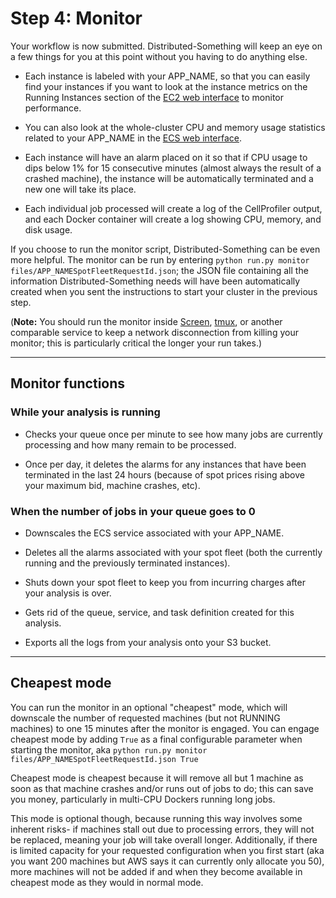 # Step 4: Monitor

Your workflow is now submitted.
Distributed-Something will keep an eye on a few things for you at this point without you having to do anything else.

* Each instance is labeled with your APP_NAME, so that you can easily find your instances if you want to look at the instance metrics on the Running Instances section of the [EC2 web interface](https://console.aws.amazon.com/ec2/v2/home) to monitor performance.

* You can also look at the whole-cluster CPU and memory usage statistics related to your APP_NAME in the [ECS web interface](https://console.aws.amazon.com/ecs/home).

* Each instance will have an alarm placed on it so that if CPU usage to dips below 1% for 15 consecutive minutes (almost always the result of a crashed machine), the instance will be automatically terminated and a new one will take its place.

* Each individual job processed will create a log of the CellProfiler output, and each Docker container will create a log showing CPU, memory, and disk usage.

If you choose to run the monitor script, Distributed-Something can be even more helpful.
The monitor can be run by entering `python run.py monitor files/APP_NAMESpotFleetRequestId.json`; the JSON file containing all the information Distributed-Something needs will have been automatically created when you sent the instructions to start your cluster in the previous step.

(**Note:** You should run the monitor inside [Screen](https://www.gnu.org/software/screen/), [tmux](https://tmux.github.io/), or another comparable service to keep a network disconnection from killing your monitor; this is particularly critical the longer your run takes.)

***

## Monitor functions

### While your analysis is running

* Checks your queue once per minute to see how many jobs are currently processing and how many remain to be processed.

* Once per day, it deletes the alarms for any instances that have been terminated in the last 24 hours (because of spot prices rising above your maximum bid, machine crashes, etc).

### When the number of jobs in your queue goes to 0

* Downscales the ECS service associated with your APP_NAME.

* Deletes all the alarms associated with your spot fleet (both the currently running and the previously terminated instances).

* Shuts down your spot fleet to keep you from incurring charges after your analysis is over.

* Gets rid of the queue, service, and task definition created for this analysis.

* Exports all the logs from your analysis onto your S3 bucket.

***

## Cheapest mode

You can run the monitor in an optional "cheapest" mode, which will downscale the number of requested machines (but not RUNNING machines) to one 15 minutes after the monitor is engaged.
You can engage cheapest mode by adding `True` as a final configurable parameter when starting the monitor, aka `python run.py monitor files/APP_NAMESpotFleetRequestId.json True`

Cheapest mode is cheapest because it will remove all but 1 machine as soon as that machine crashes and/or runs out of jobs to do; this can save you money, particularly in multi-CPU Dockers running long jobs.

This mode is optional though, because running this way involves some inherent risks- if machines stall out due to processing errors, they will not be replaced, meaning your job will take overall longer.
Additionally, if there is limited capacity for your requested configuration when you first start (aka you want 200 machines but AWS says it can currently only allocate you 50), more machines will not be added if and when they become available in cheapest mode as they would in normal mode.
